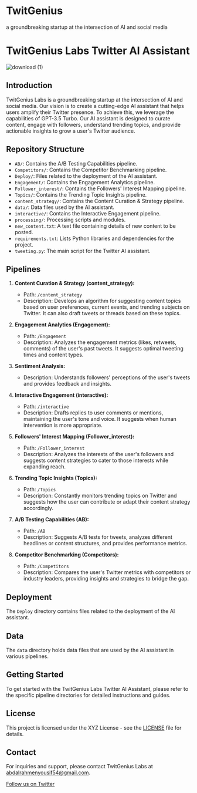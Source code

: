 # TwitGenius
a groundbreaking startup at the intersection of AI and social media
# TwitGenius Labs Twitter AI Assistant

![download (1)](https://github.com/abdalrahmenyousifMohamed/TwitGenius/assets/73138953/484ac957-ffe9-4dec-b5d8-6557fc39c34f)

## Introduction

TwitGenius Labs is a groundbreaking startup at the intersection of AI and social media. Our vision is to create a cutting-edge AI assistant that helps users amplify their Twitter presence. To achieve this, we leverage the capabilities of GPT-3.5 Turbo. Our AI assistant is designed to curate content, engage with followers, understand trending topics, and provide actionable insights to grow a user's Twitter audience.

## Repository Structure

- `AB/`: Contains the A/B Testing Capabilities pipeline.
- `Competitors/`: Contains the Competitor Benchmarking pipeline.
- `Deploy/`: Files related to the deployment of the AI assistant.
- `Engagement/`: Contains the Engagement Analytics pipeline.
- `Follower_interest/`: Contains the Followers' Interest Mapping pipeline.
- `Topics/`: Contains the Trending Topic Insights pipeline.
- `content_strategy/`: Contains the Content Curation & Strategy pipeline.
- `data/`: Data files used by the AI assistant.
- `interactive/`: Contains the Interactive Engagement pipeline.
- `processing/`: Processing scripts and modules.
- `new_content.txt`: A text file containing details of new content to be posted.
- `requirements.txt`: Lists Python libraries and dependencies for the project.
- `tweeting.py`: The main script for the Twitter AI assistant.

## Pipelines

1. **Content Curation & Strategy (content_strategy):**
   - Path: `/content_strategy`
   - Description: Develops an algorithm for suggesting content topics based on user preferences, current events, and trending subjects on Twitter. It can also draft tweets or threads based on these topics.

2. **Engagement Analytics (Engagement):**
   - Path: `/Engagement`
   - Description: Analyzes the engagement metrics (likes, retweets, comments) of the user's past tweets. It suggests optimal tweeting times and content types.

3. **Sentiment Analysis:**
   - Description: Understands followers' perceptions of the user's tweets and provides feedback and insights.

4. **Interactive Engagement (interactive):**
   - Path: `/interactive`
   - Description: Drafts replies to user comments or mentions, maintaining the user's tone and voice. It suggests when human intervention is more appropriate.

5. **Followers' Interest Mapping (Follower_interest):**
   - Path: `/Follower_interest`
   - Description: Analyzes the interests of the user's followers and suggests content strategies to cater to those interests while expanding reach.

6. **Trending Topic Insights (Topics):**
   - Path: `/Topics`
   - Description: Constantly monitors trending topics on Twitter and suggests how the user can contribute or adapt their content strategy accordingly.

7. **A/B Testing Capabilities (AB):**
   - Path: `/AB`
   - Description: Suggests A/B tests for tweets, analyzes different headlines or content structures, and provides performance metrics.

8. **Competitor Benchmarking (Competitors):**
   - Path: `/Competitors`
   - Description: Compares the user's Twitter metrics with competitors or industry leaders, providing insights and strategies to bridge the gap.

## Deployment

The `Deploy` directory contains files related to the deployment of the AI assistant.

## Data

The `data` directory holds data files that are used by the AI assistant in various pipelines.

## Getting Started

To get started with the TwitGenius Labs Twitter AI Assistant, please refer to the specific pipeline directories for detailed instructions and guides.

## License

This project is licensed under the XYZ License - see the [LICENSE](LICENSE) file for details.

## Contact

For inquiries and support, please contact TwitGenius Labs at [abdalrahmenyousif54@gmail.com](mailto:abdalrahmenyousif54@gmail.com).

[Follow us on Twitter](https://twitter.com/abdo3445)

